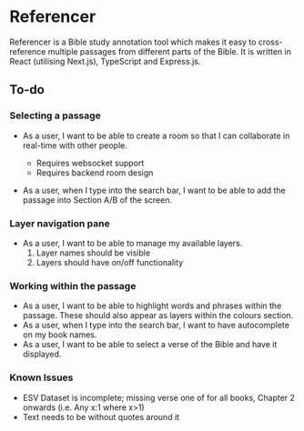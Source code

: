 # Referencer

Referencer is a Bible study annotation tool which makes it easy to cross-reference multiple passages from different parts of the Bible. It is written in React (utilising Next.js), TypeScript and Express.js.

## To-do

### Selecting a passage

- As a user, I want to be able to create a room so that I can collaborate in real-time with other people.

  - Requires websocket support
  - Requires backend room design

- As a user, when I type into the search bar, I want to be able to add the passage into Section A/B of the screen.

### Layer navigation pane

- As a user, I want to be able to manage my available layers.
  1. Layer names should be visible
  2. Layers should have on/off functionality

### Working within the passage

- As a user, I want to be able to highlight words and phrases within the passage. These should also appear as layers within the colours section.
- As a user, when I type into the search bar, I want to have autocomplete on my book names.
- As a user, I want to be able to select a verse of the Bible and have it displayed.

### Known Issues

- ESV Dataset is incomplete; missing verse one of for all books, Chapter 2 onwards (i.e. Any x:1 where x>1)
- Text needs to be without quotes around it
